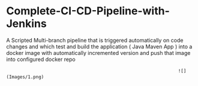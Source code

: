 # Complete-CI-CD-Pipeline-with-Jenkins


A Scripted Multi-branch pipeline that is triggered automatically on code changes and which test and build the application ( Java Maven App ) into a docker image with automatically incremented version and push that image into configured docker repo 


                                                                    ![](Images/1.png)
